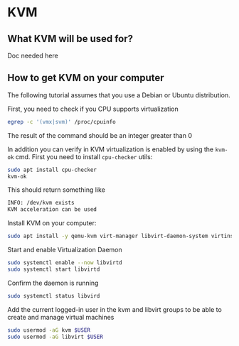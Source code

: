 # KVM

## What KVM will be used for?

Doc needed here


## How to get KVM on your computer
The following tutorial assumes that you use a Debian or Ubuntu distribution.

First, you need to check if you CPU supports virtualization
```bash 
egrep -c '(vmx|svm)' /proc/cpuinfo
```
The result of the command should be an integer greater than 0

In addition you can verify in KVM virtualization is enabled by using the `kvm-ok` cmd. First you need to install `cpu-checker` utils:
```bash 
sudo apt install cpu-checker
kvm-ok
```
This should return something like 
```bash
INFO: /dev/kvm exists
KVM acceleration can be used
```

Install KVM on your computer:
```bash
sudo apt install -y qemu-kvm virt-manager libvirt-daemon-system virtinst libvirt-clients bridge-utils
```

Start and enable Virtualization Daemon
```bash
sudo systemctl enable --now libvirtd
sudo systemctl start libvirtd
```

Confirm the daemon is running
```bash
sudo systemctl status libvird
```
Add the current logged-in user in the kvm and libvirt groups to be able to create and manage virtual machines
```bash
sudo usermod -aG kvm $USER
sudo usermod -aG libvirt $USER
```